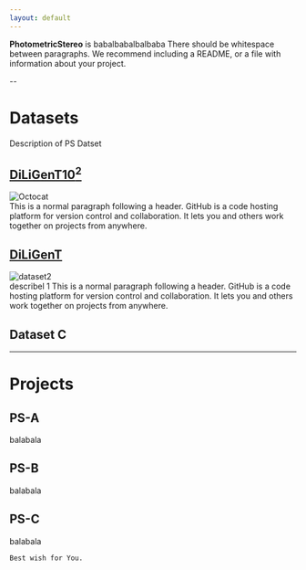 ```yaml
---
layout: default
---
```


**PhotometricStereo** is 
babalbabalbalbaba
There should be whitespace between paragraphs. We recommend including a README, or a file with information about your project.


-- 
# Datasets
Description of PS Datset


## [DiLiGenT10<sup>2</sup>](./diligent102.html)
![Octocat](https://github.githubassets.com/images/icons/emoji/octocat.png)
<br>
This is a normal paragraph following a header. GitHub is a code hosting platform for version control and collaboration. It lets you and others work together on projects from anywhere.


## [DiLiGenT](http://site.google.com/)
![dataset2](https://github.githubassets.com/images/icons/emoji/octocat.png)
<br>
describel 1
This is a normal paragraph following a header. GitHub is a code hosting platform for version control and collaboration. It lets you and others work together on projects from anywhere.

## Dataset C

--- 

# Projects

## PS-A
balabala
## PS-B
balabala
## PS-C
balabala


```
Best wish for You.
```
